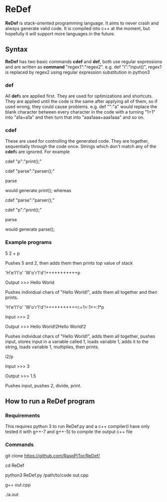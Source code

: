 # ReDef
**ReDef** is stack-oriented programming language. It aims to never crash and always generate valid code. It is compiled into c++ at the moment, but hopefully it will support more languages in the future.
## Syntax
**ReDef** has two basic commands **cdef** and **def**, both use regular expressions and are written as **command** "regex1":"regex2". e.g. def "i":"input()", regex1 is replaced by regex2 using regular expression substitution in python3
### def
All **def**s are applied first. They are used for optimizations and shortcuts. They are applied until the code is the same after applying all of them, so if used wrong, they could cause problems. e.g. def "":"a" would replace the blank character between every character in the code with a turning "1+1" into "a1a+a1a" and then turn that into "aaa1aaa+aaa1aaa" and so on.
### cdef
These are used for controlling the generated code. They are together, sequentially through the code once. Strings which don't match any of the **cdef**s are ignored. For example 

cdef "p":"print();"

cdef "parse":"parser();"

parse

would generate print(); whereas

cdef "parse":"parser();"

cdef "p":"print();"

parse

would generate parse();
### Example programs
5 2 + p

Pushes 5 and 2, then adds them then prints top value of stack

'H'e'l'l'o' 'W'o'r'l'd'!+++++++++++p

Output >>> Hello World

Pushes individual chars of "Hello World!", adds them all together and then prints.

'H'e'l'l'o' 'W'o'r'l'd'!+++++++++++i:=1=:1+=:1*p

Input >>> 2

Output >>> Hello World!2Hello World!2

Pushes individual chars of "Hello World!", adds them all together, pushes input, stores input in a variable called 1, loads variable 1, adds it to the string, loads variable 1, multiplies, then prints.

i2/p

Input >>> 3

Output >>> 1.5

Pushes input, pushes 2, divide, print.
## How to run a ReDef program
### Requirements
This requires python 3 to run ReDef.py and a c++ compiler(I have only tested it with g++-7 and g++-5) to compile the output c++ file
### Commands
git clone https://github.com/RaspPiTor/ReDef/

cd ReDef

python3 ReDef.py /path/to/code out.cpp

g++ out.cpp

./a.out
